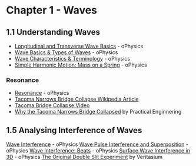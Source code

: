 # Chapter 1 - Waves

## 1.1 Understanding Waves

* [Longitudinal and Transverse Wave Basics](https://ophysics.com/w6.html) - oPhysics
* [Wave Basics & Types of Waves](https://ophysics.com/waves1.html) - oPhysics
* [Wave Characteristics & Terminology](https://ophysics.com/waves2.html) - oPhysics
* [Simple Harmonic Motion: Mass on a Spring](https://ophysics.com/w1.html) - oPhysics


### Resonance
* [Resonance](https://ophysics.com/waves3a.html) - oPhysics
* [Tacoma Narrows Bridge Collapse Wikipedia Article](https://en.wikipedia.org/wiki/Tacoma_Narrows_Bridge_(1940))
* [Tacoma Bridge Collapse Video](https://www.youtube.com/watch?v=3mclp9QmCGs)
* [Why the Tacoma Narrows Bridge Collapsed](https://www.youtube.com/watch?v=mXTSnZgrfxM) by Practical Enginnering

## 1.5 Analysing Interference of Waves

[Wave Interference](https://ophysics.com/waves3a.html) - oPhysics
[Wave Pulse Interference and Superposition](https://ophysics.com/w2.html) - oPhysics
[Wave Interference: Beats](https://ophysics.com/waves10.html) - oPhysics
[Surface Wave Interference in 3D](https://ophysics.com/w12.html) - oPhysics
[The Original Double Slit Experiment](https://www.youtube.com/watch?v=Iuv6hY6zsd0) by Veritasium
